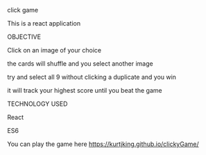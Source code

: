 click game 



This is a react application 

OBJECTIVE 

Click on an image of your choice

the cards will shuffle and you select another image

try and select all 9 without clicking a duplicate and you win

it will track your highest score until you beat the game



TECHNOLOGY USED

React 

ES6

You can play the game here https://kurtjking.github.io/clickyGame/


